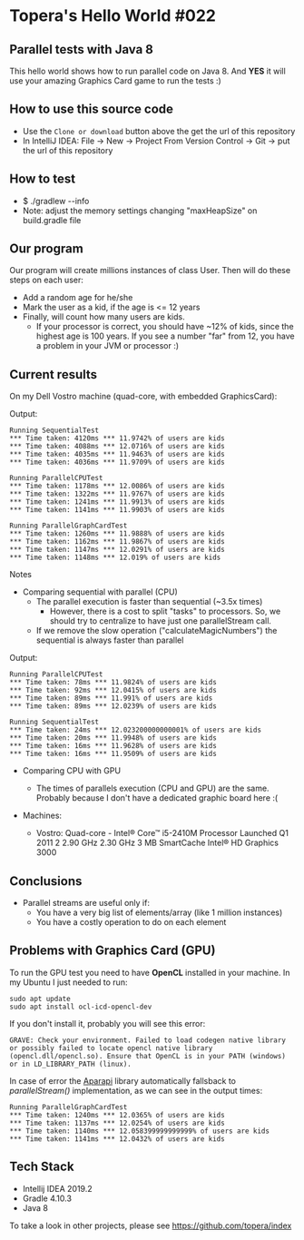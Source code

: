 # Topera's Hello World #022
## Parallel tests with Java 8
This hello world shows how to run parallel code on Java 8.
And **YES** it will use your amazing Graphics Card game to run the tests :)

## How to use this source code
* Use the `Clone or download` button above the get the url of this repository
* In IntelliJ IDEA: File → New → Project From Version Control → Git → put the url of this repository

## How to test
* $ ./gradlew --info
* Note: adjust the memory settings changing "maxHeapSize" on build.gradle file 

## Our program
Our program will create millions instances of class User.
Then will do these steps on each user:
* Add a random age for he/she
* Mark the user as a kid, if the age is <= 12 years
* Finally, will count how many users are kids.
    * If your processor is correct, you should have ~12% of kids, since the highest age is 100 years. If you see a number "far" from 12, you have a problem in your JVM or processor :)

## Current results
On my Dell Vostro machine (quad-core, with embedded GraphicsCard):

Output:

    Running SequentialTest
    *** Time taken: 4120ms *** 11.9742% of users are kids
    *** Time taken: 4088ms *** 12.0716% of users are kids
    *** Time taken: 4035ms *** 11.9463% of users are kids
    *** Time taken: 4036ms *** 11.9709% of users are kids

    Running ParallelCPUTest
    *** Time taken: 1178ms *** 12.0086% of users are kids
    *** Time taken: 1322ms *** 11.9767% of users are kids
    *** Time taken: 1241ms *** 11.9913% of users are kids
    *** Time taken: 1141ms *** 11.9903% of users are kids

    Running ParallelGraphCardTest
    *** Time taken: 1260ms *** 11.9888% of users are kids
    *** Time taken: 1162ms *** 11.9867% of users are kids
    *** Time taken: 1147ms *** 12.0291% of users are kids
    *** Time taken: 1148ms *** 12.019% of users are kids

Notes
* Comparing sequential with parallel (CPU)
    * The parallel execution is faster than sequential (~3.5x times)
        * However, there is a cost to split "tasks" to processors. So, we should try to centralize to have just one parallelStream call.
    * If we remove the slow operation ("calculateMagicNumbers") the sequential is always faster than parallel

Output:

    Running ParallelCPUTest
    *** Time taken: 78ms *** 11.9824% of users are kids
    *** Time taken: 92ms *** 12.0415% of users are kids
    *** Time taken: 89ms *** 11.991% of users are kids
    *** Time taken: 89ms *** 12.0239% of users are kids

    Running SequentialTest
    *** Time taken: 24ms *** 12.023200000000001% of users are kids
    *** Time taken: 20ms *** 11.9948% of users are kids
    *** Time taken: 16ms *** 11.9628% of users are kids
    *** Time taken: 16ms *** 11.9509% of users are kids
    
* Comparing CPU with GPU
    * The times of parallels execution (CPU and GPU) are the same. Probably because I don't have a dedicated graphic board here :(

* Machines:
    * Vostro: Quad-core - Intel® Core™ i5-2410M Processor Launched  Q1 2011 2 2.90 GHz  2.30 GHz  3 MB SmartCache Intel® HD Graphics 3000

## Conclusions
* Parallel streams are useful only if:
    * You have a very big list of elements/array (like 1 million instances)
    * You have a costly operation to do on each element

## Problems with Graphics Card (GPU)
To run the GPU test you need to have **OpenCL** installed in your machine.
In my Ubuntu I just needed to run:

    sudo apt update
    sudo apt install ocl-icd-opencl-dev

If you don't install it, probably you will see this error:

    GRAVE: Check your environment. Failed to load codegen native library  or possibly failed to locate opencl native library (opencl.dll/opencl.so). Ensure that OpenCL is in your PATH (windows) or in LD_LIBRARY_PATH (linux).

In case of error the [Aparapi](http://aparapi.com/) library automatically fallsback to *parallelStream()* implementation,
as we can see in the output times:

    Running ParallelGraphCardTest
    *** Time taken: 1240ms *** 12.0365% of users are kids
    *** Time taken: 1137ms *** 12.0254% of users are kids
    *** Time taken: 1140ms *** 12.058399999999999% of users are kids
    *** Time taken: 1141ms *** 12.0432% of users are kids

## Tech Stack
* Intellij IDEA 2019.2
* Gradle 4.10.3
* Java 8

To take a look in other projects, please see https://github.com/topera/index


